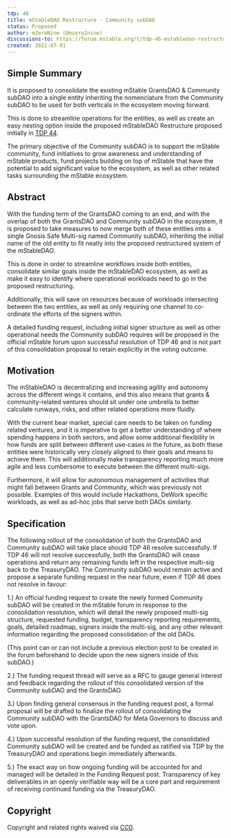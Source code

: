 ```yaml
---
tdp: 46
title: mStableDAO Restructure - Community subDAO
status: Proposed
author: mZeroNine (@mzero2nine)
discussions-to: https://forum.mstable.org/t/tdp-46-mstabledao-restructure-community-subdao/895
created: 2022-07-01
---
```


## Simple Summary

It is proposed to consolidate the existing mStable GrantsDAO & Community subDAO into a single entity inheriting the nomenclature from the Community subDAO to be used for both verticals in the ecosystem moving forward.

This is done to streamline operations for the entities, as well as create an easy nesting option inside the proposed mStableDAO Restructure proposed initially in [TDP 44](https://mips.mstable.org/TDP/tdp-44.html).

The primary objective of the Community subDAO is to support the mStable community, fund initiatives to grow awareness and understanding of mStable products, fund projects building on top of mStable that have the potential to add significant value to the ecosystem, as well as other related tasks surrounding the mStable ecosystem.

## Abstract

With the funding term of the GrantsDAO coming to an end, and with the overlap of both the GrantsDAO and Community subDAO in the ecosystem, it is proposed to take measures to now merge both of these entities into a single Gnosis Safe Multi-sig named Community subDAO, inheriting the initial name of the old entity to fit neatly into the proposed restructured system of the mStableDAO. 

This is done in order to streamline workflows inside both entities, consolidate similar goals inside the mStableDAO ecosystem, as well as make it easy to identify where operational workloads need to go in the proposed restructuring. 

Additionally, this will save on resources because of workloads intersecting between the two entities, as well as only requiring one channel to co-ordinate the efforts of the signers within. 

A detailed funding request, including initial signer structure as well as other operational needs the Community subDAO requires will be proposed in the official mStable forum upon successful resolution of TDP 46 and is not part of this consolidation proposal to retain explicitly in the voting outcome.

## Motivation

The mStableDAO is decentralizing and increasing agility and autonomy across the different wings it contains, and this also means that grants & community-related ventures should sit under one umbrella to better calculate runways, risks, and other related operations more fluidly. 

With the current bear market, special care needs to be taken on funding related ventures, and it is imperative to get a better understanding of where spending happens in both sectors, and allow some additional flexibility in how funds are split between different use-cases in the future, as both these entities were historically very closely aligned to their goals and means to achieve them. This will additionally make transparency reporting much more agile and less cumbersome to execute between the different multi-sigs.

Furthermore, it will allow for autonomous management of activities that might fall between Grants and Community, which was previously not possible. Examples of this would include Hackathons, DeWork specific workloads, as well as ad-hoc jobs that serve both DAOs similarly.

## Specification

The following rollout of the consolidation of both the GrantsDAO and Community subDAO will take place should TDP 46 resolve successfully. If TDP 46 will not resolve successfully, both the GrantsDAO will cease operations and return any remaining funds left in the respective multi-sig back to the TreasuryDAO. The Community subDAO would remain active and propose a separate funding request in the near future, even if TDP 46 does not resolve in favour:

1.) An official funding request to create the newly formed Community subDAO will be created in the mStable forum in response to the consolidation resolution, which will detail the newly proposed multi-sig structure, requested funding, budget, transparency reporting requirements, goals, detailed roadmap, signers inside the multi-sig, and any other relevant information regarding the proposed consolidation of the old DAOs. 

(This point can or can not include a previous election post to be created in the forum beforehand to decide upon the new signers inside of this subDAO.)

2.) The funding request thread will serve as a RFC to gauge general interest and feedback regarding the rollout of this consolidated version of the Community subDAO and the GrantsDAO. 

3.) Upon finding general consensus in the funding request post, a formal proposal will be drafted to finalize the rollout of consolidating the Community subDAO with the GrantsDAO for Meta Governors to discuss and vote upon. 

4.) Upon successful resolution of the funding request, the consolidated Community subDAO will be created and be funded as ratified via TDP by the TreasuryDAO and operations begin immediately afterwards.

5.) The exact way on how ongoing funding will be accounted for and managed will be detailed in the Funding Request post. Transparency of key deliverables in an openly verifiable way will be a core part and requirement of receiving continued funding via the TreasuryDAO.

## Copyright

Copyright and related rights waived via [CC0](https://creativecommons.org/publicdomain/zero/1.0/).